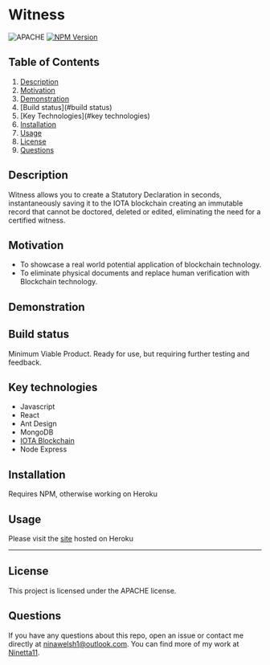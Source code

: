 # Witness
![APACHE](https://img.shields.io/badge/license-APACHE-green)
 [![NPM Version](https://img.shields.io/npm/v/npm.svg?style=flat)]()

  ## Table of Contents
  1. [Description](#description)
  2. [Motivation](#motivation)
  3. [Demonstration](#demonstration)
  4. [Build status](#build status)
  5. [Key Technologies](#key technologies)
  6. [Installation](#installation)
  7. [Usage](#usage)
  8. [License](#license)
  9. [Questions](#questions)
  
  ## Description
Witness allows you to create a Statutory Declaration in seconds, instantaneously saving it to the IOTA blockchain creating an immutable record that cannot be doctored, deleted or edited, eliminating the need for a certified witness.
## Motivation
* To showcase a real world potential application of blockchain technology. 
* To eliminate physical documents and replace human verification with Blockchain technology.
## Demonstration

## Build status
Minimum Viable Product. Ready for use, but requiring further testing and feedback.
## Key technologies
* Javascript
* React
* Ant Design
* MongoDB
* [IOTA Blockchain](https://iota.org)
* Node Express

## Installation
Requires NPM, otherwise working on Heroku

## Usage
Please visit the <a href="https://project3-witness.herokuapp.com/">site</a> hosted on Heroku<hr>

  ## License 
  This project is licensed under the APACHE license.

  ## Questions
  If you have any questions about this repo, open an issue or contact me directly at [ninawelsh1@outlook.com](mailto:ninawelsh1@outlook.com). You can find more of my work at [Ninetta11](https://www.github.com/Ninetta11).
